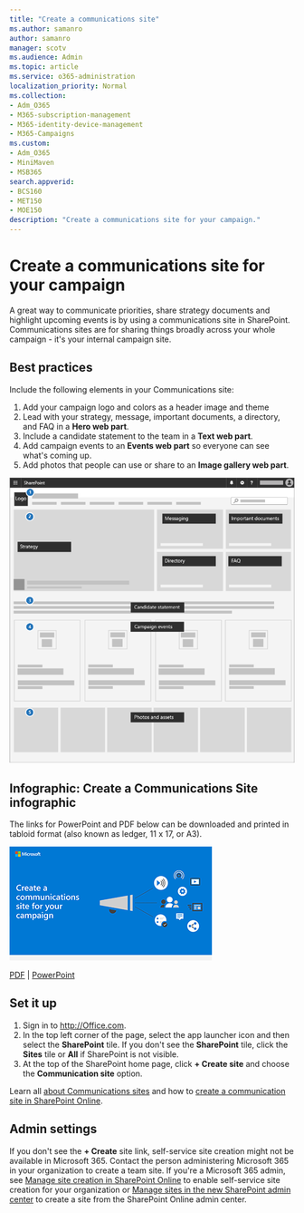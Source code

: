 ```yaml
---
title: "Create a communications site"
ms.author: samanro
author: samanro
manager: scotv
ms.audience: Admin
ms.topic: article
ms.service: o365-administration
localization_priority: Normal
ms.collection: 
- Adm_O365
- M365-subscription-management 
- M365-identity-device-management
- M365-Campaigns
ms.custom:
- Adm_O365
- MiniMaven
- MSB365
search.appverid:
- BCS160
- MET150
- MOE150
description: "Create a communications site for your campaign."
---
```


# Create a communications site for your campaign

A great way to communicate priorities, share strategy documents and highlight upcoming events is by using a communications site in SharePoint. Communications sites are for sharing things broadly across your whole campaign - it's your internal campaign site.

## Best practices

Include the following elements in your Communications site:

1. Add your campaign logo and colors as a header image and theme
2. Lead with your strategy, message, important documents, a directory, and FAQ in a **Hero web part**.
3. Include a candidate statement to the team in a **Text web part**.
4. Add campaign events to an **Events web part** so everyone can see what's coming up.
5. Add photos that people can use or share to an **Image gallery web part**.

![Diagram of a SharePoint Communications page with space for common elements that a campaign would need](media/m365-democracy-comms-site.png)

## Infographic: Create a Communications Site infographic 
The links for PowerPoint and PDF below can be downloaded and printed in tabloid format (also known as ledger, 11 x 17, or A3).

[![Image for communications site infographic](media/M365-Campaigns-CreateCommunicationSite-358-201.png)](downloads/M365CampaignsCreateCommunicationSite.pdf)

[PDF](downloads/M365CampaignsCreateCommunicationSite.pdf) | [PowerPoint](https://github.com/MicrosoftDocs/microsoft-365-docs-pr/raw/live/m365-democracy/microsoft-365/campaigns/downloads/M365CampaignsCreateCommunicationSite.pptx)


## Set it up

1. Sign in to http://Office.com.
2. In the top left corner of the page, select the app launcher icon and then select the **SharePoint** tile. If you don't see the **SharePoint** tile, click the **Sites** tile or **All** if SharePoint is not visible.
3. At the top of the SharePoint home page, click **+ Create site** and choose the **Communication site** option.

Learn all [about Communications sites](https://support.office.com/en-us/article/What-is-a-SharePoint-communication-site-94A33429-E580-45C3-A090-5512A8070732) and how to [create a communication site in SharePoint Online](https://support.office.com/en-us/article/Create-a-communication-site-in-SharePoint-Online-7FB44B20-A72F-4D2C-9173-FC8F59BA50EB).


## Admin settings

If you don't see the **+ Create** site link, self-service site creation might not be available in Microsoft 365. Contact the person administering Microsoft 365 in your organization to create a team site. If you're a Microsoft 365 admin, see [Manage site creation in SharePoint Online](https://docs.microsoft.com/sharepoint/manage-site-creation) to enable self-service site creation for your organization or [Manage sites in the new SharePoint admin center](https://docs.microsoft.com/sharepoint/manage-sites-in-new-admin-center) to create a site from the SharePoint Online admin center.
  
